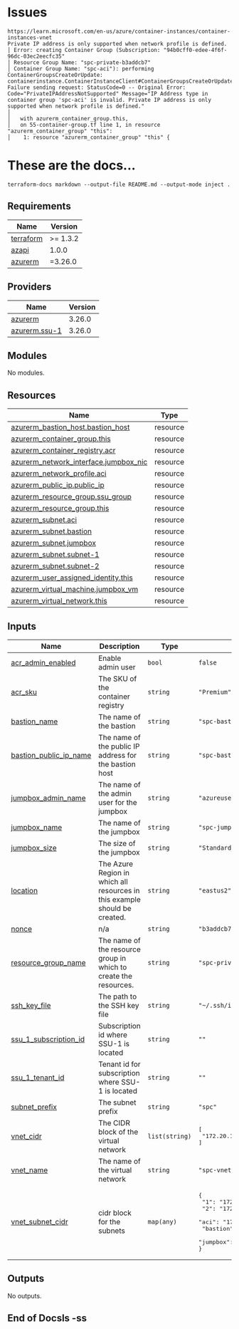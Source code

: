 # Issues

```
https://learn.microsoft.com/en-us/azure/container-instances/container-instances-vnet
Private IP address is only supported when network profile is defined.
│ Error: creating Container Group (Subscription: "94b0cff0-edee-4f6f-96dc-03ec2eecfc35"
│ Resource Group Name: "spc-private-b3addcb7"
│ Container Group Name: "spc-aci"): performing ContainerGroupsCreateOrUpdate: containerinstance.ContainerInstanceClient#ContainerGroupsCreateOrUpdate: Failure sending request: StatusCode=0 -- Original Error: Code="PrivateIPAddressNotSupported" Message="IP Address type in container group 'spc-aci' is invalid. Private IP address is only supported when network profile is defined."
│ 
│   with azurerm_container_group.this,
│   on 55-container-group.tf line 1, in resource "azurerm_container_group" "this":
│    1: resource "azurerm_container_group" "this" {
```


# These are the docs...



```
terraform-docs markdown --output-file README.md --output-mode inject .
```

<!-- BEGIN_TF_DOCS -->
## Requirements

| Name | Version |
|------|---------|
| <a name="requirement_terraform"></a> [terraform](#requirement\_terraform) | >= 1.3.2 |
| <a name="requirement_azapi"></a> [azapi](#requirement\_azapi) | 1.0.0 |
| <a name="requirement_azurerm"></a> [azurerm](#requirement\_azurerm) | =3.26.0 |

## Providers

| Name | Version |
|------|---------|
| <a name="provider_azurerm"></a> [azurerm](#provider\_azurerm) | 3.26.0 |
| <a name="provider_azurerm.ssu-1"></a> [azurerm.ssu-1](#provider\_azurerm.ssu-1) | 3.26.0 |

## Modules

No modules.

## Resources

| Name | Type |
|------|------|
| [azurerm_bastion_host.bastion_host](https://registry.terraform.io/providers/hashicorp/azurerm/3.26.0/docs/resources/bastion_host) | resource |
| [azurerm_container_group.this](https://registry.terraform.io/providers/hashicorp/azurerm/3.26.0/docs/resources/container_group) | resource |
| [azurerm_container_registry.acr](https://registry.terraform.io/providers/hashicorp/azurerm/3.26.0/docs/resources/container_registry) | resource |
| [azurerm_network_interface.jumpbox_nic](https://registry.terraform.io/providers/hashicorp/azurerm/3.26.0/docs/resources/network_interface) | resource |
| [azurerm_network_profile.aci](https://registry.terraform.io/providers/hashicorp/azurerm/3.26.0/docs/resources/network_profile) | resource |
| [azurerm_public_ip.public_ip](https://registry.terraform.io/providers/hashicorp/azurerm/3.26.0/docs/resources/public_ip) | resource |
| [azurerm_resource_group.ssu_group](https://registry.terraform.io/providers/hashicorp/azurerm/3.26.0/docs/resources/resource_group) | resource |
| [azurerm_resource_group.this](https://registry.terraform.io/providers/hashicorp/azurerm/3.26.0/docs/resources/resource_group) | resource |
| [azurerm_subnet.aci](https://registry.terraform.io/providers/hashicorp/azurerm/3.26.0/docs/resources/subnet) | resource |
| [azurerm_subnet.bastion](https://registry.terraform.io/providers/hashicorp/azurerm/3.26.0/docs/resources/subnet) | resource |
| [azurerm_subnet.jumpbox](https://registry.terraform.io/providers/hashicorp/azurerm/3.26.0/docs/resources/subnet) | resource |
| [azurerm_subnet.subnet-1](https://registry.terraform.io/providers/hashicorp/azurerm/3.26.0/docs/resources/subnet) | resource |
| [azurerm_subnet.subnet-2](https://registry.terraform.io/providers/hashicorp/azurerm/3.26.0/docs/resources/subnet) | resource |
| [azurerm_user_assigned_identity.this](https://registry.terraform.io/providers/hashicorp/azurerm/3.26.0/docs/resources/user_assigned_identity) | resource |
| [azurerm_virtual_machine.jumpbox_vm](https://registry.terraform.io/providers/hashicorp/azurerm/3.26.0/docs/resources/virtual_machine) | resource |
| [azurerm_virtual_network.this](https://registry.terraform.io/providers/hashicorp/azurerm/3.26.0/docs/resources/virtual_network) | resource |

## Inputs

| Name | Description | Type | Default | Required |
|------|-------------|------|---------|:--------:|
| <a name="input_acr_admin_enabled"></a> [acr\_admin\_enabled](#input\_acr\_admin\_enabled) | Enable admin user | `bool` | `false` | no |
| <a name="input_acr_sku"></a> [acr\_sku](#input\_acr\_sku) | The SKU of the container registry | `string` | `"Premium"` | no |
| <a name="input_bastion_name"></a> [bastion\_name](#input\_bastion\_name) | The name of the bastion | `string` | `"spc-bastion"` | no |
| <a name="input_bastion_public_ip_name"></a> [bastion\_public\_ip\_name](#input\_bastion\_public\_ip\_name) | The name of the public IP address for the bastion host | `string` | `"spc-bastion-pip"` | no |
| <a name="input_jumpbox_admin_name"></a> [jumpbox\_admin\_name](#input\_jumpbox\_admin\_name) | The name of the admin user for the jumpbox | `string` | `"azureuser"` | no |
| <a name="input_jumpbox_name"></a> [jumpbox\_name](#input\_jumpbox\_name) | The name of the jumpbox | `string` | `"spc-jumpbox"` | no |
| <a name="input_jumpbox_size"></a> [jumpbox\_size](#input\_jumpbox\_size) | The size of the jumpbox | `string` | `"Standard_D2s_v3"` | no |
| <a name="input_location"></a> [location](#input\_location) | The Azure Region in which all resources in this example should be created. | `string` | `"eastus2"` | no |
| <a name="input_nonce"></a> [nonce](#input\_nonce) | n/a | `string` | `"b3addcb7"` | no |
| <a name="input_resource_group_name"></a> [resource\_group\_name](#input\_resource\_group\_name) | The name of the resource group in which to create the resources. | `string` | `"spc-private"` | no |
| <a name="input_ssh_key_file"></a> [ssh\_key\_file](#input\_ssh\_key\_file) | The path to the SSH key file | `string` | `"~/.ssh/id_rsa"` | no |
| <a name="input_ssu_1_subscription_id"></a> [ssu\_1\_subscription\_id](#input\_ssu\_1\_subscription\_id) | Subscription id where SSU-1 is located | `string` | `""` | no |
| <a name="input_ssu_1_tenant_id"></a> [ssu\_1\_tenant\_id](#input\_ssu\_1\_tenant\_id) | Tenant id for subscription where SSU-1 is located | `string` | `""` | no |
| <a name="input_subnet_prefix"></a> [subnet\_prefix](#input\_subnet\_prefix) | The subnet prefix | `string` | `"spc"` | no |
| <a name="input_vnet_cidr"></a> [vnet\_cidr](#input\_vnet\_cidr) | The CIDR block of the virtual network | `list(string)` | <pre>[<br>  "172.20.1.0/24"<br>]</pre> | no |
| <a name="input_vnet_name"></a> [vnet\_name](#input\_vnet\_name) | The name of the virtual network | `string` | `"spc-vnet"` | no |
| <a name="input_vnet_subnet_cidr"></a> [vnet\_subnet\_cidr](#input\_vnet\_subnet\_cidr) | cidr block for the subnets | `map(any)` | <pre>{<br>  "1": "172.20.1.0/27",<br>  "2": "172.20.1.32/27",<br>  "aci": "172.20.1.64/27",<br>  "bastion": "172.20.1.128/27",<br>  "jumpbox": "172.20.1.96/27"<br>}</pre> | no |

## Outputs

No outputs.
<!-- END_TF_DOCS -->


## End of Docsls -ss